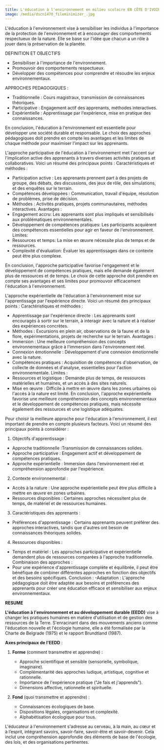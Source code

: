 ```yaml
---
title: L'éducation à l'environnement en milieu scolaire EN CÔTE D'IVOIRE
image: /media/dscn1470_fileminimizer_.jpg
---
```

L'éducation à l'environnement vise à sensibiliser les individus à l'importance de la protection de l'environnement et à encourager des comportements respectueux de la nature. Elle se base sur l'idée que chacun a un rôle à jouer dans la préservation de la planète.

 DEFINITION ET OBJECTIFS

* Sensibiliser à l'importance de l'environnement.
* Promouvoir des comportements respectueux.
* Développer des compétences pour comprendre et résoudre les enjeux environnementaux.

APPROCHES PEDAGOGIQUES :

* Traditionnelle : Cours magistraux, transmission de connaissances théoriques.
* Participative : Engagement actif des apprenants, méthodes interactives.
* Expérientielle : Apprentissage par l'expérience, mise en pratique des connaissances.

 En conclusion, l'éducation à l'environnement est essentielle pour développer une société durable et responsable. Le choix des approches pédagogiques doit prendre en compte les avantages et les limites de chaque méthode pour maximiser l'impact sur les apprenants.

L'approche participative de l'éducation à l'environnement met l'accent sur l'implication active des apprenants à travers diverses activités pratiques et collaboratives. Voici un résumé des principaux points :
 Caractéristiques et méthodes :

* Participation active : Les apprenants prennent part à des projets de groupe, des débats, des discussions, des jeux de rôle, des simulations, et des enquêtes sur le terrain.
* Compétences développées : Communication, travail d'équipe, résolution de problèmes, prise de décision.
* Méthodes : Activités pratiques, projets communautaires, méthodes interactives.
  Avantages :
* Engagement accru:  Les apprenants sont plus impliqués et sensibilisés aux problématiques environnementales.
* Développement de compétences pratiques:  Les participants acquièrent des compétences essentielles pour agir en faveur de l'environnement.
  Limites:
* Ressources et temps:  La mise en œuvre nécessite plus de temps et de ressources.
* Complexité d'évaluation:  Évaluer les apprentissages dans ce contexte peut être plus complexe.

En conclusion, l'approche participative favorise l'engagement et le développement de compétences pratiques, mais elle demande également plus de ressources et de temps. Le choix de cette approche doit prendre en compte ses avantages et ses limites pour promouvoir efficacement l'éducation à l'environnement.

L'approche expérientielle de l'éducation à l'environnement mise sur l'apprentissage par l'expérience directe. Voici un résumé des principaux points :
Caractéristiques et méthodes :

* Apprentissage par l'expérience directe : Les apprenants sont encouragés à sortir sur le terrain, à interagir avec la nature et à réaliser des expériences concrètes.
* Méthodes :  Excursions en plein air, observations de la faune et de la flore, expérimentations, projets de recherche sur le terrain.
  Avantages :
* Immersion : Une meilleure compréhension des concepts environnementaux grâce à l'immersion dans l'environnement réel.
* Connexion émotionnelle : Développement d'une connexion émotionnelle avec la nature.
* Compétences pratiques : Acquisition de compétences d'observation, de collecte de données et d'analyse, essentielles pour l'action environnementale.
  Limites :
* Ressources et logistique : Demande plus de temps, de ressources matérielles et humaines, et un accès à des sites naturels.
* Mise en œuvre : Difficile à mettre en œuvre dans les zones urbaines où l'accès à la nature est limité.
  En conclusion, l'approche expérientielle favorise une meilleure compréhension des concepts environnementaux et le développement de compétences pratiques, mais nécessite également des ressources et une logistique adéquates.

Pour choisir la meilleure approche pour l'éducation à l'environnement, il est important de prendre en compte plusieurs facteurs. Voici un résumé des principaux points à considérer :

1. Objectifs d'apprentissage :

* Approche traditionnelle :Transmission de connaissances solides.
* Approche participative : Engagement actif et développement de compétences pratiques.
* Approche expérientielle : Immersion dans l'environnement réel et compréhension approfondie par l'expérience.

2. Contexte environnemental :

* Accès à la nature : Une approche expérientielle peut être plus difficile à mettre en œuvre en zones urbaines.
* Ressources disponibles : Certaines approches nécessitent plus de temps, de matériel et de ressources humaines.

3. Caractéristiques des apprenants :

* Préférences d'apprentissage : Certains apprenants peuvent préférer des approches interactives, tandis que d'autres ont besoin de connaissances théoriques solides.

4. Ressources disponibles :

* Temps et matériel : Les approches participative et expérientielle demandent plus de ressources comparées à l'approche traditionnelle.
  Combinaison des approches :
* Pour une expérience d'apprentissage complète et équilibrée, il peut être bénéfique de combiner différentes approches en fonction des objectifs et des besoins spécifiques.
  Conclusion :
  -Adaptation : L'approche pédagogique doit être adaptée aux besoins et préférences des apprenants pour créer une éducation efficace et sensibiliser aux enjeux environnementaux.

**R﻿ESUME**

**L'éducation à l'environnement et au développement durable (EEDD)** vise à changer les pratiques humaines en matière d'utilisation et de gestion des ressources de la Terre. S'enracinant dans des mouvements anciens comme l'éducation nouvelle et l'écologie humaine, elle a été formalisée par la Charte de Belgrade (1975) et le rapport Brundtland (1987).

**Axes principaux de l'EEDD** :

1. **Forme** (comment transmettre et apprendre) :

   * Approche scientifique et sensible (sensorielle, symbolique, imaginaire).
   * Complémentarité des approches ludique, artistique, cognitive et rationnelle.
   * Importance de l'expérience pratique ("Je fais et j'apprends").
   * Dimensions affective, rationnelle et spirituelle.
2. **Fond** (quoi transmettre et apprendre) :

   * Connaissances écologiques de base.
   * Dispositions légales, organisations et complexité.
   * Alphabétisation écologique pour tous.

L'éducateur à l'environnement s'adresse au cerveau, à la main, au cœur et à l’esprit, intégrant savoirs, savoir-faire, savoir-être et savoir-devenir. Cela inclut une compréhension approfondie des éléments de base de l'écologie, des lois, et des organisations pertinentes.
